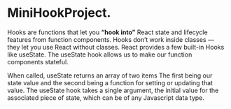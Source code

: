# MiniHookProject.

Hooks are functions that let you **“hook into”** React state and lifecycle features from function components.
Hooks don’t work inside classes — they let you use React without classes. React provides a few built-in Hooks like useState. 
The useState hook allows us to make our function components stateful.  

When called, useState returns an array of two items
The first being our state value and the second being a function for setting or updating that value. 
The useState hook takes a single argument, the initial value for the associated piece of state, which can be of any Javascript data type.
